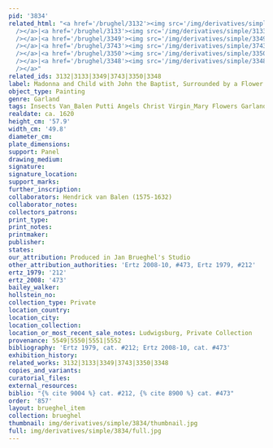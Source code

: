 ```yaml
---
pid: '3834'
related_html: "<a href='/brughel/3132'><img src='/img/derivatives/simple/3132/thumbnail.jpg'
  /></a>|<a href='/brughel/3133'><img src='/img/derivatives/simple/3133/thumbnail.jpg'
  /></a>|<a href='/brughel/3349'><img src='/img/derivatives/simple/3349/thumbnail.jpg'
  /></a>|<a href='/brughel/3743'><img src='/img/derivatives/simple/3743/thumbnail.jpg'
  /></a>|<a href='/brughel/3350'><img src='/img/derivatives/simple/3350/thumbnail.jpg'
  /></a>|<a href='/brughel/3348'><img src='/img/derivatives/simple/3348/thumbnail.jpg'
  /></a>"
related_ids: 3132|3133|3349|3743|3350|3348
label: Madonna and Child with John the Baptist, Surrounded by a Flower Garland (London)
object_type: Painting
genre: Garland
tags: Insects Van_Balen Putti Angels Christ Virgin_Mary Flowers Garland
realdate: ca. 1620
height_cm: '57.9'
width_cm: '49.8'
diameter_cm: 
plate_dimensions: 
support: Panel
drawing_medium: 
signature: 
signature_location: 
support_marks: 
further_inscription: 
collaborators: Hendrick van Balen (1575-1632)
collaborator_notes: 
collectors_patrons: 
print_type: 
print_notes: 
printmaker: 
publisher: 
states: 
our_attribution: Produced in Jan Brueghel's Studio
other_attribution_authorities: 'Ertz 2008-10, #473, Ertz 1979, #212'
ertz_1979: '212'
ertz_2008: '473'
bailey_walker: 
hollstein_no: 
collection_type: Private
location_country: 
location_city: 
location_collection: 
location_or_most_recent_sale_notes: Ludwigsburg, Private Collection
provenance: 5549|5550|5551|5552
bibliography: 'Ertz 1979, cat. #212; Ertz 2008-10, cat. #473'
exhibition_history: 
related_works: 3132|3133|3349|3743|3350|3348
copies_and_variants: 
curatorial_files: 
external_resources: 
biblio: "{% cite 9004 %} cat. #212, {% cite 8900 %} cat. #473"
order: '857'
layout: brueghel_item
collection: brueghel
thumbnail: img/derivatives/simple/3834/thumbnail.jpg
full: img/derivatives/simple/3834/full.jpg
---
```

